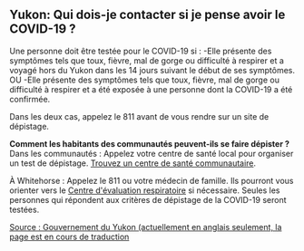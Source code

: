 ## Yukon: Qui dois-je contacter si je pense avoir le COVID-19 ?

Une personne doit être testée pour le COVID-19 si :
-Elle présente des symptômes tels que toux, fièvre, mal de gorge ou difficulté à respirer et a voyagé hors du Yukon dans les 14 jours suivant le début de ses symptômes.
OU
-Elle présente des symptômes tels que toux, fièvre, mal de gorge ou difficulté à respirer et a été exposée à une personne dont la COVID-19 a été confirmée.

Dans les deux cas, appelez le 811 avant de vous rendre sur un site de dépistage.

**Comment les habitants des communautés peuvent-ils se faire dépister ?**
Dans les communautés : Appelez votre centre de santé local pour organiser un test de dépistage. [Trouvez un centre de santé communautaire](https://yukon.ca/fr/sante-et-bien-etre/hopitaux-et-centres-de-sante/hopitaux-et-centres-de-sante).

À Whitehorse : Appelez le 811 ou votre médecin de famille. Ils pourront vous orienter vers le [Centre d'évaluation respiratoire](https://yukon.ca/fr/find-respiratory-assessment-centre) si nécessaire. Seules les personnes qui répondent aux critères de dépistage de la COVID-19 seront testées.

[Source : Gouvernement du Yukon (actuellement en anglais seulement, la page est en cours de traduction](https://yukon.ca/en/common-questions-covid-19#testing)
